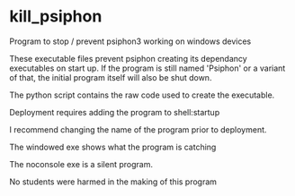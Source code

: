 # kill_psiphon
Program to stop / prevent psiphon3 working on windows devices


These executable files prevent psiphon creating its dependancy executables on start up. If the program is still named 'Psiphon' or a variant of that, the initial program itself will also be shut down.

The python script contains the raw code used to create the executable.

Deployment requires adding the program to shell:startup

I recommend changing the name of the program prior to deployment.

The windowed exe shows what the program is catching

The noconsole exe is a silent program.

No students were harmed in the making of this program
